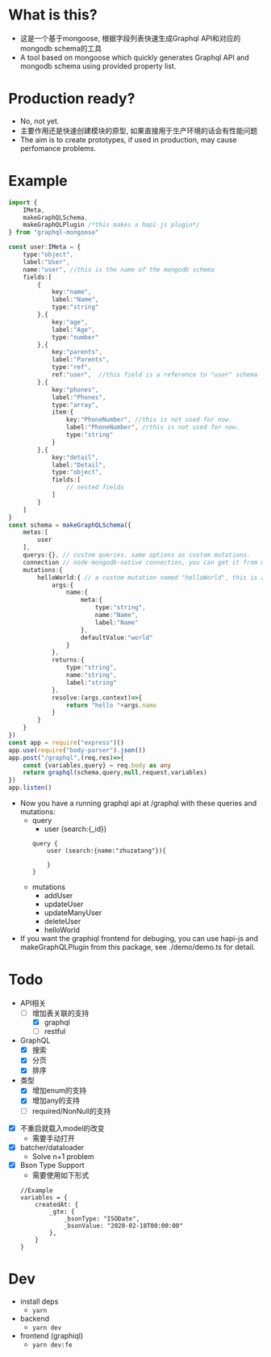 # What is this?
- 这是一个基于mongoose, 根据字段列表快速生成Graphql API和对应的mongodb schema的工具
- A tool based on mongoose which quickly generates Graphql API and mongodb schema using provided property list.

# Production ready?
- No, not yet.
- 主要作用还是快速创建模块的原型, 如果直接用于生产环境的话会有性能问题
- The aim is to create prototypes, if used in production, may cause perfomance problems.

# Example
```typescript
import {
    IMeta, 
    makeGraphQLSchema, 
    makeGraphQLPlugin /*this makes a hapi-js plugin*/
} from "graphql-mongoose"

const user:IMeta = {
    type:"object",
    label:"User",
    name:"user", //this is the name of the mongodb schema
    fields:[
        {
            key:"name",
            label:"Name",
            type:"string"
        },{
            key:"age",
            label:"Age",
            type:"number"
        },{
            key:"parents",
            label:"Parents",
            type:"ref",
            ref:"user",  //this field is a reference to "user" schema
        },{
            key:"phones",
            label:"Phones",
            type:"array",
            item:{
                key:"PhoneNumber", //this is not used for now.
                label:"PhoneNumber", //this is not used for now.
                type:"string"
            }
        },{
            key:"detail",
            label:"Detail",
            type:"object",
            fields:[
                // nested fields
            ]
        }
    ]
}
const schema = makeGraphQLSchema({
    metas:[
        user
    ],
    querys:{}, // custom queries. same options as custom mutations.
    connection // node-mongodb-native connection, you can get it from mongoose's createConnection method
    mutations:{
        helloWorld:{ // a custom mutation named "helloWorld", this is added in addition to the generated mutations.
            args:{
                name:{
                    meta:{
                        type:"string",
                        name:"Name",
                        label:"Name"
                    },
                    defaultValue:"world"
                }
            },
            returns:{
                type:"string",
                name:"string",
                label:"string"
            },
            resolve:(args,context)=>{
                return "hello "+args.name
            }
        }
    }
})
const app = require("express")()
app.use(require("body-parser").json())
app.post("/graphql",(req,res)=>{
    const {variables,query} = req.body as any
    return graphql(schema,query,null,request,variables)
})
app.listen()
```
- Now you have a running graphql api at /graphql with these queries and mutations:
    - query
        - user (search:{_id}) 
        ```
        query {
            user (search:{name:"zhuzatang"}){
                
            }
        }
        ```
    - mutations
        - addUser
        - updateUser
        - updateManyUser
        - deleteUser
        - helloWorld
- If you want the graphiql frontend for debuging, you can use hapi-js and makeGraphQLPlugin from this package, see ./demo/demo.ts for detail.

# Todo

- API相关
    - [ ] 增加表关联的支持
        - [x] graphql
        - [ ] restful
- GraphQL
    - [x] 搜索
    - [x] 分页
    - [x] 排序
- 类型
    - [x] 增加enum的支持
    - [x] 增加any的支持
    - [ ] required/NonNull的支持
- [x] 不重启就载入model的改变
    - 需要手动打开
- [x] batcher/dataloader
    - Solve n+1 problem
- [x] Bson Type Support
    - 需要使用如下形式
    ```
    //Example
    variables = {
        createdAt: {
            _gte: {
                _bsonType: "ISODate",
                _bsonValue: "2020-02-18T00:00:00"
            },
        }
    }
    ```

# Dev

- install deps
    - `yarn`
- backend
    - `yarn dev`
- frontend (graphiql)
    - `yarn dev:fe`